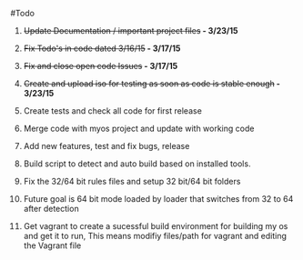#Todo

1.  <del>Update Documentation / important project files</del><b> - 3/23/15</b>
2.  <del>Fix Todo's in code dated 3/16/15</del><b> - 3/17/15</b>
3.  <del>Fix and close open code Issues</del><b> - 3/17/15</b>
4.  <del>Create and upload iso for testing as soon as code is stable enough</del><b> - 3/23/15</b> 
5.  Create tests and check all code for first release
6.  Merge code with myos project and update with working code
7.  Add new features, test and fix bugs, release
8.  Build script to detect and auto build based on installed tools.
9.  Fix the 32/64 bit rules files and setup 32 bit/64 bit folders
10. Future goal is 64 bit mode loaded by loader that switches from 32 to 64 after detection

11. Get vagrant to create a sucessful build environment for building my os and get it to run, 
This means modifiy files/path for vagrant and editing the Vagrant file


